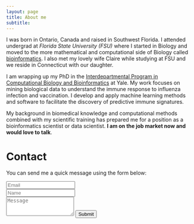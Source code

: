 ```yaml
---
layout: page
title: About me
subtitle:
---
```



I was born in Ontario, Canada and raised in Southwest Florida.  I attended undergrad at _Florida State University (FSU)_ where I started in Biology and moved to the more mathematical and computational side of Biology called [bioinformatics](https://en.wikipedia.org/wiki/Bioinformatics). I also met my lovely wife Claire while studying at FSU and we reside in Connecticut with our daughter.

I am wrapping up my PhD in the [Interdepartmental Program in Computational Biology and Bioinformatics](http://cbb.yale.edu/) at Yale. My work focuses on mining biological data to understand the immune response to influenza infection and vaccination. I develop and apply machine learning methods and software to facilitate the discovery of predictive immune signatures.

My background in biomedical knowledge and computational methods combined with my scientific training has prepared me for a position as a bioinformatics scientist or data scientist.  **I am on the job market now and would love to talk**.


# Contact

<!-- <div class="alert alert-danger" role="alert"> -->
<!-- I will be away until ?? with limited email access. -->
<!-- </div> -->

<!-- E-MAIL ME FORM -->
<form action="https://formspree.io/avey.stefan@gmail.com" method="POST" class="form" id="contact-form">
  <p>You can send me a quick message using the form below:</p>
  <div class="row">
    <div class="col-xs-6">
      <input type="email" name="_replyto" class="form-control input-lg" placeholder="Email" title="Email">
    </div>
    <div class="col-xs-6">
      <input type="text" name="name" class="form-control input-lg" placeholder="Name" title="Name">
    </div>
  </div>
  <input type="hidden" name="_subject" value="New submission from stefanavey.me">
  <textarea type="text" name="content" class="form-control input-lg" placeholder="Message" title="Message" required="required" rows="3"></textarea>
  <input type="text" name="_gotcha" style="display:none">
  <input type="hidden" name="_next" value="./aboutme?message=Your message was sent successfully, thanks!" />
  <button type="submit" class="btn btn-lg btn-primary">Submit</button>
</form>
